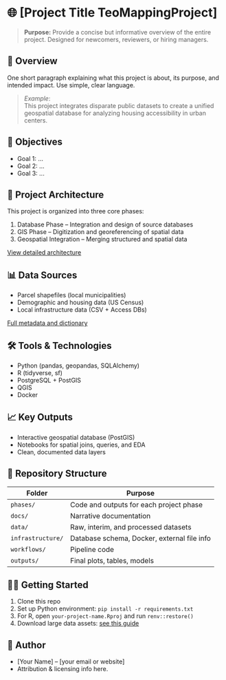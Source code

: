 # 🌐 [Project Title TeoMappingProject]

> **Purpose:** Provide a concise but informative overview of the entire project. Designed for newcomers, reviewers, or hiring managers.

## 📌 Overview
One short paragraph explaining what this project is about, its purpose, and intended impact. Use simple, clear language.

> _Example_:  
> This project integrates disparate public datasets to create a unified geospatial database for analyzing housing accessibility in urban centers.

## 🎯 Objectives
- Goal 1: ...
- Goal 2: ...
- Goal 3: ...

## 🧱 Project Architecture
This project is organized into three core phases:
1. Database Phase – Integration and design of source databases
2. GIS Phase – Digitization and georeferencing of spatial data
3. Geospatial Integration – Merging structured and spatial data

[View detailed architecture](docs/architecture.md)

## 📊 Data Sources
- Parcel shapefiles (local municipalities)
- Demographic and housing data (US Census)
- Local infrastructure data (CSV + Access DBs)

[Full metadata and dictionary](docs/data_sources.md)

## 🛠 Tools & Technologies
- Python (pandas, geopandas, SQLAlchemy)
- R (tidyverse, sf)
- PostgreSQL + PostGIS
- QGIS
- Docker

## 📈 Key Outputs
- Interactive geospatial database (PostGIS)
- Notebooks for spatial joins, queries, and EDA
- Clean, documented data layers

## 📂 Repository Structure
| Folder | Purpose |
|--------|---------|
| `phases/` | Code and outputs for each project phase |
| `docs/` | Narrative documentation |
| `data/` | Raw, interim, and processed datasets |
| `infrastructure/` | Database schema, Docker, external file info |
| `workflows/` | Pipeline code |
| `outputs/` | Final plots, tables, models |

## 🧑‍💻 Getting Started
1. Clone this repo
2. Set up Python environment: `pip install -r requirements.txt`
3. For R, open `your-project-name.Rproj` and run `renv::restore()`
4. Download large data assets: [see this guide](infrastructure/cloud_downloads.md)

## 👤 Author
- [Your Name] – [your email or website]
- Attribution & licensing info here.
